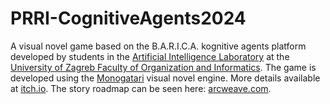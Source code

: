 # PRRI-CognitiveAgents2024

A visual novel game based on the B.A.R.I.C.A. kognitive agents platform developed by students in the [Artificial Intelligence Laboratory](https://ai.foi.hr/) at the [University of Zagreb Faculty of Organization and Informatics](https://www.foi.unizg.hr/). The game is
developed using the [Monogatari](https://monogatari.io/) visual novel engine. More details available at [itch.io](https://ailab-foi.itch.io/prri-cognitiveagents2024).
The story roadmap can be seen here: [arcweave.com](https://arcweave.com/app/project/g16kABolYP?board=bfb7c531-ac94-4b95-bdb7-3280f78edb52&scale=0.262351&coords=-10145.307463944982,-10143.819006403963).
